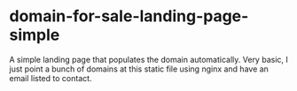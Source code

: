 # domain-for-sale-landing-page-simple
A simple landing page that populates the domain automatically. Very basic, I just point a bunch of domains at this static file using nginx and have an email listed to contact.
